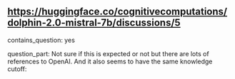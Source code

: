 ## https://huggingface.co/cognitivecomputations/dolphin-2.0-mistral-7b/discussions/5

contains_question: yes

question_part: Not sure if this is expected or not but there are lots of references to OpenAI. And it also seems to have the same knowledge cutoff: